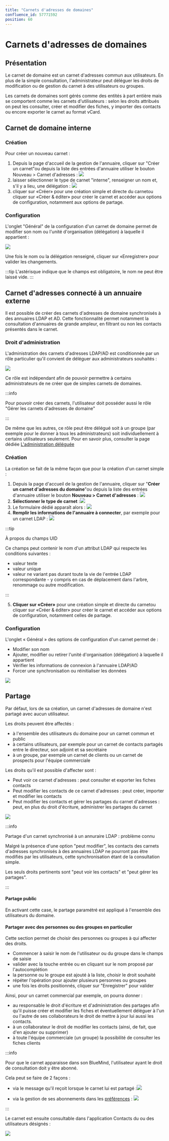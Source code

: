 ```yaml
---
title: "Carnets d'adresses de domaines"
confluence_id: 57771592
position: 60
---
```

# Carnets d'adresses de domaines


## Présentation

Le carnet de domaine est un carnet d'adresses commun aux utilisateurs. En plus de la simple consultation, l'administrateur peut déléguer les droits de modification ou de gestion du carnet à des utilisateurs ou groupes.

Les carnets de domaines sont gérés comme des entités à part entière mais se comportent comme les carnets d'utilisateurs : selon les droits attribués on peut les consulter, créer et modifier des fiches, y importer des contacts ou encore exporter le carnet au format vCard.


## Carnet de domaine interne

### Création

Pour créer un nouveau carnet :

1. Depuis la page d'accueil de la gestion de l'annuaire, cliquer sur "Créer un carnet"ou depuis la liste des entrées d'annuaire utiliser le bouton Nouveau > Carnet d'adresses : ![](../../attachments/57771592/57771617.png)
2. laisser sélectionner le type de carnet "interne", renseigner un nom et, s'il y a lieu, une délégation : ![](../../attachments/57771592/57771615.png)
3. cliquer sur «Créer» pour une création simple et directe du carnetou cliquer sur «Créer & éditer» pour créer le carnet et accéder aux options de configuration, notamment aux options de partage.


### Configuration

L'onglet "Général" de la configuration d'un carnet de domaine permet de modifier son nom ou l'unité d'organisation (délégation) à laquelle il appartient :

![](../../attachments/57771592/57771613.png)

Une fois le nom ou la délégation renseigné, cliquer sur «Enregistrer» pour valider les changements.


:::tip
L'astérisque indique que le champs est obligatoire, le nom ne peut être laissé vide.
:::

## Carnet d'adresses connecté à un annuaire externe

Il est possible de créer des carnets d'adresses de domaine synchronisés à des annuaires LDAP et AD. Cette fonctionnalité permet notamment la consultation d'annuaires de grande ampleur, en filtrant ou non les contacts présentés dans le carnet.

### Droit d'administration

L'administration des carnets d'adresses LDAP/AD est conditionnée par un rôle particulier qu'il convient de déléguer aux administrateurs souhaités :

![](../../attachments/57771592/57771605.png)

Ce rôle est indépendant afin de pouvoir permettre à certains administrateurs de ne créer que de simples carnets de domaines.


:::info

Pour pouvoir créer des carnets, l'utilisateur doit posséder aussi le rôle "Gérer les carnets d'adresses de domaine"

:::

De même que les autres, ce rôle peut être délégué soit à un groupe (par exemple pour le donner à tous les administrateurs) soit individuellement à certains utilisateurs seulement.
Pour en savoir plus, consulter la page dédiée [L'administration déléguée](/Guide_de_l_administrateur/Gestion_des_entités/Utilisateurs/L_administration_déléguée/)

### Création

La création se fait de la même façon que pour la création d'un carnet simple :

1. Depuis la page d'accueil de la gestion de l'annuaire, cliquer sur "**Créer un carnet d'adresses du domaine**"ou depuis la liste des entrées d'annuaire utiliser le bouton **Nouveau > Carnet d'adresses** : ![](../../attachments/57771592/57771617.png)
2. **Sélectionner le type de carnet** :![](../../attachments/57771592/57771595.png)
3. Le formulaire dédié apparaît alors : ![](../../attachments/57771592/57771603.png)
4. **Remplir les informations de l'annuaire à connecter**, par exemple pour un carnet LDAP :
![](../../attachments/57771592/57771601.png)


:::tip

À propos du champs UID

Ce champs peut contenir le nom d'un attribut LDAP qui respecte les conditions suivantes :

- valeur texte
- valeur unique
- valeur ne variant pas durant toute la vie de l'entrée LDAP correspondante - y compris en cas de déplacement dans l'arbre, renommage ou autre modification.


:::

5. **Cliquer sur «Créer»** pour une création simple et directe du carnetou cliquer sur «Créer & éditer» pour créer le carnet et accéder aux options de configuration, notamment celles de partage.


### Configuration

L'onglet « Général » des options de configuration d'un carnet permet de :

- Modifier son nom
- Ajouter, modifier ou retirer l'unité d'organisation (délégation) à laquelle il appartient
- Vérifier les informations de connexion à l'annuaire LDAP/AD
- Forcer une synchronisation ou réinitialiser les données


![](../../attachments/57771592/57771599.png)

## Partage

Par défaut, lors de sa création, un carnet d'adresses de domaine n'est partagé avec aucun utilisateur.

Les droits peuvent être affectés :

- à l'ensemble des utilisateurs du domaine pour un carnet commun et public
- à certains utilisateurs, par exemple pour un carnet de contacts partagés entre le directeur, son adjoint et sa secrétaire
- à un groupe, par exemple un carnet de clients ou un carnet de prospects pour l'équipe commerciale


Les droits qu'il est possible d'affecter sont :

- Peut voir ce carnet d'adresses : peut consulter et exporter les fiches contacts
- Peut modifier les contacts de ce carnet d'adresses : peut créer, importer et modifier les contacts
- Peut modifier les contacts et gérer les partages du carnet d'adresses : peut, en plus du droit d'écriture, administrer les partages du carnet


![](../../attachments/57771592/57771611.png)


:::info

Partage d'un carnet synchronisé à un annuraire LDAP : problème connu

Malgré la présence d'une option "peut modifier", les contacts des carnets d'adresses synchronisés à des annuaires LDAP ne pourront pas être modifiés par les utilisateurs, cette synchronisation étant de la consultation simple.

Les seuls droits pertinents sont "peut voir les contacts" et "peut gérer les partages".

:::

#### Partage public

En activant cette case, le partage paramétré est appliqué à l'ensemble des utilisateurs du domaine.

#### Partager avec des personnes ou des groupes en particulier

Cette section permet de choisir des personnes ou groupes à qui affecter des droits.

- Commencer à saisir le nom de l'utilisateur ou du groupe dans le champs de saisie
- valider avec la touche entrée ou en cliquant sur le nom proposé par l'autocomplétion
- la personne ou le groupe est ajouté à la liste, choisir le droit souhaité
- répéter l'opération pour ajouter plusieurs personnes ou groupes
- une fois les droits positionnés, cliquer sur "Enregistrer" pour valider


Ainsi, pour un carnet commercial par exemple, on pourra donner :

- au responsable le droit d'écriture et d'administration des partages afin qu'il puisse créer et modifier les fiches et éventuellement déléguer à l'un ou l'autre de ses collaborateurs le droit de mettre à jour lui aussi les contacts.
- à un collaborateur le droit de modifier les contacts (ainsi, de fait, que d'en ajouter ou supprimer)
- à toute l'équipe commerciale (un groupe) la possibilité de consulter les fiches clients


:::info

Pour que le carnet apparaisse dans son BlueMind, l'utilisateur ayant le droit de consultation doit y être abonné.

Cela peut se faire de 2 façons :

- via le message qu'il reçoit lorsque le carnet lui est partagé :![](../../attachments/57771592/57771609.png)

- via la gestion de ses abonnements dans les [préférences](/Guide_de_l_utilisateur/Les_contacts/Gestion_des_carnets_d_adresses/) :
 ![](../../attachments/57771592/57771607.png)


:::

Le carnet est ensuite consultable dans l'application Contacts du ou des utilisateurs désignés :

![](../../attachments/57771592/57771597.png)


